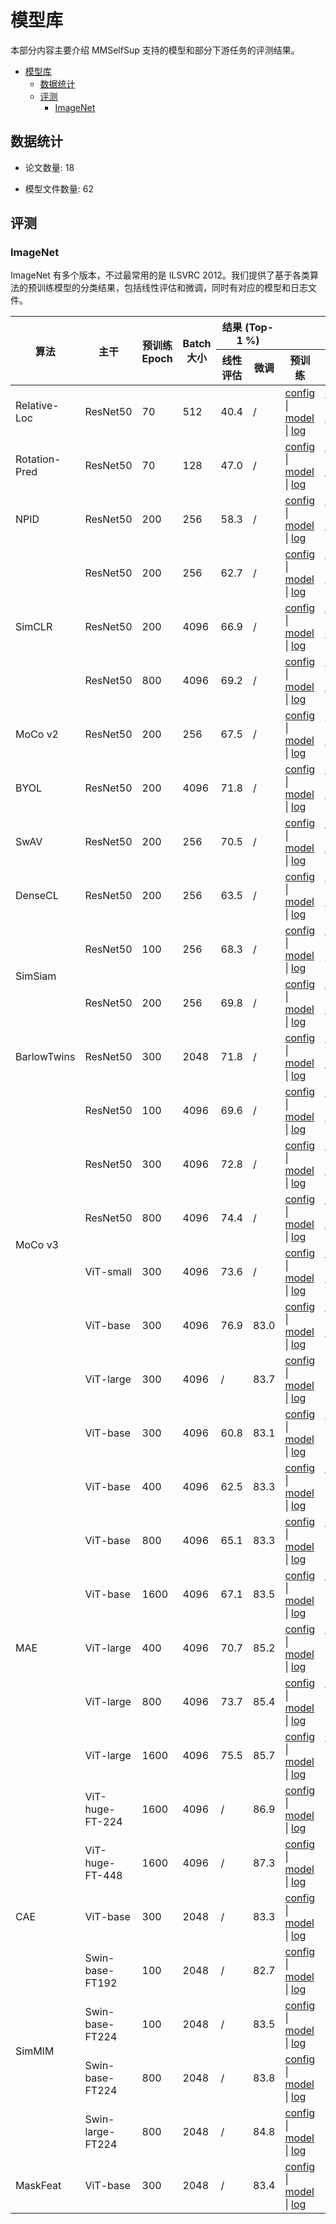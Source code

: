 # 模型库

本部分内容主要介绍 MMSelfSup 支持的模型和部分下游任务的评测结果。

- [模型库](#模型库)
  - [数据统计](#数据统计)
  - [评测](#评测)
    - [ImageNet](#imagenet)

## 数据统计

- 论文数量: 18

- 模型文件数量: 62

## 评测

### ImageNet

ImageNet 有多个版本，不过最常用的是 ILSVRC 2012。我们提供了基于各类算法的预训练模型的分类结果，包括线性评估和微调，同时有对应的模型和日志文件。

<table class="docutils">
<thead>
  <tr>
	    <th rowspan="2">算法</th>
	    <th rowspan="2">主干</th>
	    <th rowspan="2">预训练 Epoch</th>
      <th rowspan="2">Batch 大小</th>
      <th colspan="2" align="center">结果 (Top-1 %)</th>
      <th colspan="3" align="center">链接</th>
	</tr>
	<tr>
      <th>线性评估</th>
      <th>微调</th>
      <th>预训练</th>
      <th>线性评估</th>
      <th>微调</th>
	</tr>
  </thead>
  <tbody>
  <tr>
	    <td>Relative-Loc</td>
	    <td>ResNet50</td>
	    <td>70</td>
      <td>512</td>
      <td>40.4</td>
      <td>/</td>
      <td><a href='https://github.com/open-mmlab/mmselfsup/blob/dev-1.x/configs/selfsup/relative_loc/relative-loc_resnet50_8xb64-steplr-70e_in1k.py'>config</a> | <a href='https://download.openmmlab.com/mmselfsup/1.x/relative_loc/relative-loc_resnet50_8xb64-steplr-70e_in1k/relative-loc_resnet50_8xb64-steplr-70e_in1k_20220825-daae1b41.pth'>model</a> | <a href='https://download.openmmlab.com/mmselfsup/1.x/relative_loc/relative-loc_resnet50_8xb64-steplr-70e_in1k/relative-loc_resnet50_8xb64-steplr-70e_in1k_20220802_223045.json'>log</a></td>
      <td><a href='https://github.com/open-mmlab/mmselfsup/blob/dev-1.x/configs/benchmarks/classification/imagenet/resnet50_linear-8xb32-steplr-100e_in1k.py'>config</a> | <a href='https://download.openmmlab.com/mmselfsup/1.x/relative_loc/relative-loc_resnet50_8xb64-steplr-70e_in1k/resnet50_linear-8xb32-steplr-100e_in1k/resnet50_linear-8xb32-steplr-100e_in1k_20220825-c2a0b188.pth'>model</a> | <a href='https://download.openmmlab.com/mmselfsup/1.x/relative_loc/relative-loc_resnet50_8xb64-steplr-70e_in1k/resnet50_linear-8xb32-steplr-100e_in1k/resnet50_linear-8xb32-steplr-100e_in1k_20220804_194226.json'>log</a></td>
      <td>/</td>
	</tr>
  <tr>
	    <td>Rotation-Pred</td>
	    <td>ResNet50</td>
	    <td>70</td>
      <td>128</td>
      <td>47.0</td>
      <td>/</td>
      <td><a href='https://github.com/open-mmlab/mmselfsup/blob/dev-1.x/configs/selfsup/rotation_pred/rotation-pred_resnet50_8xb16-steplr-70e_in1k.py'>config</a> | <a href='https://download.openmmlab.com/mmselfsup/1.x/rotation_pred/rotation-pred_resnet50_8xb16-steplr-70e_in1k/rotation-pred_resnet50_8xb16-steplr-70e_in1k_20220825-a8bf5f69.pth'>model</a> | <a href='https://download.openmmlab.com/mmselfsup/1.x/rotation_pred/rotation-pred_resnet50_8xb16-steplr-70e_in1k/rotation-pred_resnet50_8xb16-steplr-70e_in1k_20220805_113136.json'>log</a></td>
      <td><a href='https://github.com/open-mmlab/mmselfsup/blob/dev-1.x/configs/benchmarks/classification/imagenet/resnet50_linear-8xb32-steplr-100e_in1k.py'>config</a> | <a href='https://download.openmmlab.com/mmselfsup/1.x/rotation_pred/rotation-pred_resnet50_8xb16-steplr-70e_in1k/resnet50_linear-8xb32-steplr-100e_in1k/resnet50_linear-8xb32-steplr-100e_in1k_20220825-7c6edcb3.pth'>model</a> | <a href='https://download.openmmlab.com/mmselfsup/1.x/rotation_pred/rotation-pred_resnet50_8xb16-steplr-70e_in1k/resnet50_linear-8xb32-steplr-100e_in1k/resnet50_linear-8xb32-steplr-100e_in1k_20220808_143921.json'>log</a></td>
      <td>/</td>
	</tr>
  <tr>
	    <td>NPID</td>
	    <td>ResNet50</td>
	    <td>200</td>
      <td>256</td>
      <td>58.3</td>
      <td>/</td>
      <td><a href='https://github.com/open-mmlab/mmselfsup/blob/dev-1.x/configs/selfsup/npid/npid_resnet50_8xb32-steplr-200e_in1k.py'>config</a> | <a href='https://download.openmmlab.com/mmselfsup/1.x/npid/npid_resnet50_8xb32-steplr-200e_in1k/npid_resnet50_8xb32-steplr-200e_in1k_20220825-a67c5440.pth'>model</a> | <a href='https://download.openmmlab.com/mmselfsup/1.x/npid/npid_resnet50_8xb32-steplr-200e_in1k/npid_resnet50_8xb32-steplr-200e_in1k_20220725_161221.json'>log</a></td>
      <td><a href='https://github.com/open-mmlab/mmselfsup/blob/dev-1.x/configs/benchmarks/classification/imagenet/resnet50_linear-8xb32-steplr-100e_in1k.py'>config</a> | <a href='https://download.openmmlab.com/mmselfsup/1.x/npid/npid_resnet50_8xb32-steplr-200e_in1k/resnet50_linear-8xb32-steplr-100e_in1k/resnet50_linear-8xb32-steplr-100e_in1k_20220825-661b736e.pth'>model</a> | <a href='https://download.openmmlab.com/mmselfsup/1.x/npid/npid_resnet50_8xb32-steplr-200e_in1k/resnet50_linear-8xb32-steplr-100e_in1k/resnet50_linear-8xb32-steplr-100e_in1k_20220728_150535.json'>log</a></td>
      <td>/</td>
	</tr>
  <tr>
	    <td rowspan="3">SimCLR</td>
	    <td>ResNet50</td>
	    <td>200</td>
      <td>256</td>
      <td>62.7</td>
      <td>/</td>
      <td><a href='https://github.com/open-mmlab/mmselfsup/blob/dev-1.x/configs/selfsup/simclr/simclr_resnet50_8xb32-coslr-200e_in1k.py'>config</a> | <a href='https://download.openmmlab.com/mmselfsup/1.x/simclr/simclr_resnet50_8xb32-coslr-200e_in1k/simclr_resnet50_8xb32-coslr-200e_in1k_20220825-15f807a4.pth'>model</a> | <a href='https://download.openmmlab.com/mmselfsup/1.x/simclr/simclr_resnet50_8xb32-coslr-200e_in1k/simclr_resnet50_8xb32-coslr-200e_in1k_20220721_103223.json'>log</a></td>
      <td><a href='https://github.com/open-mmlab/mmselfsup/blob/dev-1.x/configs/benchmarks/classification/imagenet/resnet50_linear-8xb512-coslr-90e_in1k.py'>config</a> | <a href='https://download.openmmlab.com/mmselfsup/1.x/simclr/simclr_resnet50_8xb32-coslr-200e_in1k/resnet50_linear-8xb512-coslr-90e_in1k/resnet50_linear-8xb512-coslr-90e_in1k_20220825-9596a505.pth'>model</a> | <a href='https://download.openmmlab.com/mmselfsup/1.x/simclr/simclr_resnet50_8xb32-coslr-200e_in1k/resnet50_linear-8xb512-coslr-90e_in1k/resnet50_linear-8xb512-coslr-90e_in1k_20220724_210050.json'>log</a></td>
      <td>/</td>
	</tr>
  <tr>
	    <td>ResNet50</td>
	    <td>200</td>
      <td>4096</td>
      <td>66.9</td>
      <td>/</td>
      <td><a href='https://github.com/open-mmlab/mmselfsup/blob/dev-1.x/configs/selfsup/simclr/simclr_resnet50_16xb256-coslr-200e_in1k.py'>config</a> | <a href='https://download.openmmlab.com/mmselfsup/1.x/simclr/simclr_resnet50_16xb256-coslr-200e_in1k/simclr_resnet50_16xb256-coslr-200e_in1k_20220825-4d9cce50.pth'>model</a> | <a href='https://download.openmmlab.com/mmselfsup/1.x/simclr/simclr_resnet50_16xb256-coslr-200e_in1k/simclr_resnet50_16xb256-coslr-200e_in1k_20220721_150508.json'>log</a></td>
      <td><a href='https://github.com/open-mmlab/mmselfsup/blob/dev-1.x/configs/benchmarks/classification/imagenet/resnet50_linear-8xb512-coslr-90e_in1k.py'>config</a> | <a href='https://download.openmmlab.com/mmselfsup/1.x/simclr/simclr_resnet50_16xb256-coslr-200e_in1k/resnet50_linear-8xb512-coslr-90e_in1k/resnet50_linear-8xb512-coslr-90e_in1k_20220825-f12c0457.pth'>model</a> | <a href='https://download.openmmlab.com/mmselfsup/1.x/simclr/simclr_resnet50_16xb256-coslr-200e_in1k/resnet50_linear-8xb512-coslr-90e_in1k/resnet50_linear-8xb512-coslr-90e_in1k_20220724_172050.json'>log</a></td>
      <td>/</td>
	</tr>
  <tr>
	    <td>ResNet50</td>
	    <td>800</td>
      <td>4096</td>
      <td>69.2</td>
      <td>/</td>
      <td><a href='https://github.com/open-mmlab/mmselfsup/blob/dev-1.x/configs/selfsup/simclr/simclr_resnet50_16xb256-coslr-800e_in1k.py'>config</a> | <a href='https://download.openmmlab.com/mmselfsup/1.x/simclr/simclr_resnet50_16xb256-coslr-800e_in1k/simclr_resnet50_16xb256-coslr-800e_in1k_20220825-85fcc4de.pth'>model</a> | <a href='https://download.openmmlab.com/mmselfsup/1.x/simclr/simclr_resnet50_16xb256-coslr-800e_in1k/simclr_resnet50_16xb256-coslr-800e_in1k_20220725_112248.json'>log</a></td>
      <td><a href='https://github.com/open-mmlab/mmselfsup/blob/dev-1.x/configs/benchmarks/classification/imagenet/resnet50_linear-8xb512-coslr-90e_in1k.py'>config</a> | <a href='https://download.openmmlab.com/mmselfsup/1.x/simclr/simclr_resnet50_16xb256-coslr-800e_in1k/resnet50_linear-8xb512-coslr-90e_in1k/resnet50_linear-8xb512-coslr-90e_in1k_20220825-b80ae1e5.pth'>model</a> | <a href='https://download.openmmlab.com/mmselfsup/1.x/simclr/simclr_resnet50_16xb256-coslr-800e_in1k/resnet50_linear-8xb512-coslr-90e_in1k/resnet50_linear-8xb512-coslr-90e_in1k_20220730_165101.json'>log</a></td>
      <td>/</td>
	</tr>
  <tr>
	    <td>MoCo v2</td>
	    <td>ResNet50</td>
	    <td>200</td>
      <td>256</td>
      <td>67.5</td>
      <td>/</td>
      <td><a href='https://github.com/open-mmlab/mmselfsup/blob/dev-1.x/configs/selfsup/mocov2/mocov2_resnet50_8xb32-coslr-200e_in1k.py'>config</a> | <a href='https://download.openmmlab.com/mmselfsup/1.x/mocov2/mocov2_resnet50_8xb32-coslr-200e_in1k/mocov2_resnet50_8xb32-coslr-200e_in1k_20220825-b6d23c86.pth'>model</a> | <a href='https://download.openmmlab.com/mmselfsup/1.x/mocov2/mocov2_resnet50_8xb32-coslr-200e_in1k/mocov2_resnet50_8xb32-coslr-200e_in1k_20220721_215805.json'>log</a></td>
      <td><a href='https://github.com/open-mmlab/mmselfsup/blob/dev-1.x/configs/benchmarks/classification/imagenet/resnet50_linear-8xb32-steplr-100e_in1k.py'>config</a> | <a href='https://download.openmmlab.com/mmselfsup/1.x/mocov2/mocov2_resnet50_8xb32-coslr-200e_in1k/resnet50_linear-8xb32-steplr-100e_in1k/resnet50_linear-8xb32-steplr-100e_in1k_20220825-994c4128.pth'>model</a> | <a href='https://download.openmmlab.com/mmselfsup/1.x/mocov2/mocov2_resnet50_8xb32-coslr-200e_in1k/resnet50_linear-8xb32-steplr-100e_in1k/resnet50_linear-8xb32-steplr-100e_in1k_20220724_172046.json'>log</a></td>
      <td>/</td>
	</tr>
  <tr>
	    <td>BYOL</td>
	    <td>ResNet50</td>
	    <td>200</td>
      <td>4096</td>
      <td>71.8</td>
      <td>/</td>
      <td><a href='https://github.com/open-mmlab/mmselfsup/blob/dev-1.x/configs/selfsup/byol/byol_resnet50_16xb256-coslr-200e_in1k.py'>config</a> | <a href='https://download.openmmlab.com/mmselfsup/1.x/byol/byol_resnet50_16xb256-coslr-200e_in1k/byol_resnet50_16xb256-coslr-200e_in1k_20220825-de817331.pth'>model</a> | <a href='https://download.openmmlab.com/mmselfsup/1.x/byol/byol_resnet50_16xb256-coslr-200e_in1k/byol_resnet50_16xb256-coslr-200e_in1k_20220721_150515.json'>log</a></td>
      <td><a href='https://github.com/open-mmlab/mmselfsup/blob/dev-1.x/configs/benchmarks/classification/imagenet/resnet50_linear-8xb512-coslr-90e_in1k.py'>config</a> | <a href='https://download.openmmlab.com/mmselfsup/1.x/byol/byol_resnet50_16xb256-coslr-200e_in1k/resnet50_linear-8xb512-coslr-90e_in1k/resnet50_linear-8xb512-coslr-90e_in1k_20220825-7596c6f5.pth'>model</a> | <a href='https://download.openmmlab.com/mmselfsup/1.x/byol/byol_resnet50_16xb256-coslr-200e_in1k/resnet50_linear-8xb512-coslr-90e_in1k/resnet50_linear-8xb512-coslr-90e_in1k_20220724_130251.json'>log</a></td>
      <td>/</td>
	</tr>
  <tr>
	    <td>SwAV</td>
	    <td>ResNet50</td>
	    <td>200</td>
      <td>256</td>
      <td>70.5</td>
      <td>/</td>
      <td><a href='https://github.com/open-mmlab/mmselfsup/blob/dev-1.x/configs/selfsup/swav/swav_resnet50_8xb32-mcrop-2-6-coslr-200e_in1k-224-96.py'>config</a> | <a href='https://download.openmmlab.com/mmselfsup/1.x/swav/swav_resnet50_8xb32-mcrop-2-6-coslr-200e_in1k-224-96/swav_resnet50_8xb32-mcrop-2-6-coslr-200e_in1k-224-96_20220825-5b3fc7fc.pth'>model</a> | <a href='https://download.openmmlab.com/mmselfsup/1.x/swav/swav_resnet50_8xb32-mcrop-2-6-coslr-200e_in1k-224-96/swav_resnet50_8xb32-mcrop-2-6-coslr-200e_in1k-224-96_20220728_141003.json'>log</a></td>
      <td><a href='https://github.com/open-mmlab/mmselfsup/blob/dev-1.x/configs/benchmarks/classification/imagenet/resnet50_linear-8xb32-coslr-100e_in1k.py'>config</a> | <a href='https://download.openmmlab.com/mmselfsup/1.x/swav/swav_resnet50_8xb32-mcrop-2-6-coslr-200e_in1k-224-96/resnet50_linear-8xb32-coslr-100e_in1k/resnet50_linear-8xb32-coslr-100e_in1k_20220825-80341e08.pth'>model</a> | <a href='https://download.openmmlab.com/mmselfsup/1.x/swav/swav_resnet50_8xb32-mcrop-2-6-coslr-200e_in1k-224-96/resnet50_linear-8xb32-coslr-100e_in1k/resnet50_linear-8xb32-coslr-100e_in1k_20220802_145230.json'>log</a></td>
      <td>/</td>
	</tr>
  <tr>
	    <td>DenseCL</td>
	    <td>ResNet50</td>
	    <td>200</td>
      <td>256</td>
      <td>63.5</td>
      <td>/</td>
      <td><a href='https://github.com/open-mmlab/mmselfsup/blob/dev-1.x/configs/selfsup/densecl/densecl_resnet50_8xb32-coslr-200e_in1k.py'>config</a> | <a href='https://download.openmmlab.com/mmselfsup/1.x/densecl/densecl_resnet50_8xb32-coslr-200e_in1k/densecl_resnet50_8xb32-coslr-200e_in1k_20220825-3078723b.pth'>model</a> | <a href='https://download.openmmlab.com/mmselfsup/1.x/densecl/densecl_resnet50_8xb32-coslr-200e_in1k/densecl_resnet50_8xb32-coslr-200e_in1k_20220727_221415.json'>log</a></td>
      <td><a href='https://github.com/open-mmlab/mmselfsup/blob/dev-1.x/configs/benchmarks/classification/imagenet/resnet50_linear-8xb32-steplr-100e_in1k.py'>config</a> | <a href='https://download.openmmlab.com/mmselfsup/1.x/densecl/densecl_resnet50_8xb32-coslr-200e_in1k/resnet50_linear-8xb32-steplr-100e_in1k/resnet50_linear-8xb32-steplr-100e_in1k_20220825-f0f0a579.pth'>model</a> | <a href='https://download.openmmlab.com/mmselfsup/1.x/densecl/densecl_resnet50_8xb32-coslr-200e_in1k/resnet50_linear-8xb32-steplr-100e_in1k/resnet50_linear-8xb32-steplr-100e_in1k_20220730_091650.json'>log</a></td>
      <td>/</td>
	</tr>
  <tr>
	    <td rowspan="2">SimSiam</td>
	    <td>ResNet50</td>
	    <td>100</td>
      <td>256</td>
      <td>68.3</td>
      <td>/</td>
      <td><a href='https://github.com/open-mmlab/mmselfsup/blob/dev-1.x/configs/selfsup/simsiam/simsiam_resnet50_8xb32-coslr-100e_in1k.py'>config</a> | <a href='https://download.openmmlab.com/mmselfsup/1.x/simsiam/simsiam_resnet50_8xb32-coslr-100e_in1k/simsiam_resnet50_8xb32-coslr-100e_in1k_20220825-d07cb2e6.pth'>model</a> | <a href='https://download.openmmlab.com/mmselfsup/1.x/simsiam/simsiam_resnet50_8xb32-coslr-100e_in1k/simsiam_resnet50_8xb32-coslr-100e_in1k_20220725_224724.json'>log</a></td>
      <td><a href='https://github.com/open-mmlab/mmselfsup/blob/dev-1.x/configs/benchmarks/classification/imagenet/resnet50_linear-8xb512-coslr-90e_in1k.py'>config</a> | <a href='https://download.openmmlab.com/mmselfsup/1.x/simsiam/simsiam_resnet50_8xb32-coslr-100e_in1k/resnet50_linear-8xb512-coslr-90e_in1k/resnet50_linear-8xb512-coslr-90e_in1k_20220825-f53ba400.pth'>model</a> | <a href='https://download.openmmlab.com/mmselfsup/1.x/simsiam/simsiam_resnet50_8xb32-coslr-100e_in1k/resnet50_linear-8xb512-coslr-90e_in1k/resnet50_linear-8xb512-coslr-90e_in1k_20220804_175115.json'>log</a></td>
      <td>/</td>
	</tr>
  <tr>
	    <td>ResNet50</td>
	    <td>200</td>
      <td>256</td>
      <td>69.8</td>
      <td>/</td>
      <td><a href='https://github.com/open-mmlab/mmselfsup/blob/dev-1.x/configs/selfsup/simsiam/simsiam_resnet50_8xb32-coslr-200e_in1k.py'>config</a> | <a href='https://download.openmmlab.com/mmselfsup/1.x/simsiam/simsiam_resnet50_8xb32-coslr-200e_in1k/simsiam_resnet50_8xb32-coslr-200e_in1k_20220825-efe91299.pth'>model</a> | <a href='https://download.openmmlab.com/mmselfsup/1.x/simsiam/simsiam_resnet50_8xb32-coslr-200e_in1k/simsiam_resnet50_8xb32-coslr-200e_in1k_20220726_033722.json'>log</a></td>
      <td><a href='https://github.com/open-mmlab/mmselfsup/blob/dev-1.x/configs/benchmarks/classification/imagenet/resnet50_linear-8xb512-coslr-90e_in1k.py'>config</a> | <a href='https://download.openmmlab.com/mmselfsup/1.x/simsiam/simsiam_resnet50_8xb32-coslr-200e_in1k/resnet50_linear-8xb512-coslr-90e_in1k/resnet50_linear-8xb512-coslr-90e_in1k_20220825-519b5135.pth'>model</a> | <a href='https://download.openmmlab.com/mmselfsup/1.x/simsiam/simsiam_resnet50_8xb32-coslr-200e_in1k/resnet50_linear-8xb512-coslr-90e_in1k/resnet50_linear-8xb512-coslr-90e_in1k_20220802_120717.json'>log</a></td>
      <td>/</td>
	</tr>
  <tr>
      <td>BarlowTwins</td>
	    <td>ResNet50</td>
	    <td>300</td>
      <td>2048</td>
      <td>71.8</td>
      <td>/</td>
      <td><a href='https://github.com/open-mmlab/mmselfsup/blob/dev-1.x/configs/selfsup/barlowtwins/barlowtwins_resnet50_8xb256-coslr-300e_in1k.py'>config</a> | <a href='https://download.openmmlab.com/mmselfsup/1.x/barlowtwins/barlowtwins_resnet50_8xb256-coslr-300e_in1k/barlowtwins_resnet50_8xb256-coslr-300e_in1k_20220825-57307488.pth'>model</a> | <a href='https://download.openmmlab.com/mmselfsup/1.x/barlowtwins/barlowtwins_resnet50_8xb256-coslr-300e_in1k/barlowtwins_resnet50_8xb256-coslr-300e_in1k_20220726_033718.json'>log</a></td>
      <td><a href='https://github.com/open-mmlab/mmselfsup/blob/dev-1.x/configs/benchmarks/classification/imagenet/resnet50_linear-8xb32-coslr-100e_in1k.py'>config</a> | <a href='https://download.openmmlab.com/mmselfsup/1.x/barlowtwins/barlowtwins_resnet50_8xb256-coslr-300e_in1k/resnet50_linear-8xb32-coslr-100e_in1k/resnet50_linear-8xb32-coslr-100e_in1k_20220825-52fde35f.pth'>model</a> | <a href='https://download.openmmlab.com/mmselfsup/1.x/barlowtwins/barlowtwins_resnet50_8xb256-coslr-300e_in1k/resnet50_linear-8xb32-coslr-100e_in1k/resnet50_linear-8xb32-coslr-100e_in1k_20220730_093018.json'>log</a></td>
      <td>/</td>
	</tr>
  <tr>
      <td rowspan="6">MoCo v3</td>
	    <td>ResNet50</td>
	    <td>100</td>
      <td>4096</td>
      <td>69.6</td>
      <td>/</td>
      <td><a href='https://github.com/open-mmlab/mmselfsup/blob/dev-1.x/configs/selfsup/mocov3/mocov3_resnet50_8xb512-amp-coslr-100e_in1k.py'>config</a> | <a href='https://download.openmmlab.com/mmselfsup/1.x/mocov3/mocov3_resnet50_8xb512-amp-coslr-100e_in1k/mocov3_resnet50_8xb512-amp-coslr-100e_in1k_20220927-f1144efa.pth'>model</a> | <a href='https://download.openmmlab.com/mmselfsup/1.x/mocov3/mocov3_resnet50_8xb512-amp-coslr-100e_in1k/mocov3_resnet50_8xb512-amp-coslr-100e_in1k_20220915_154635.json'>log</a></td>
      <td><a href='https://github.com/open-mmlab/mmselfsup/blob/dev-1.x/configs/benchmarks/classification/imagenet/resnet50_linear-8xb128-coslr-90e_in1k.py'>config</a> | <a href='https://download.openmmlab.com/mmselfsup/1.x/mocov3/mocov3_resnet50_8xb512-amp-coslr-100e_in1k/resnet50_linear-8xb128-coslr-90e_in1k/resnet50_linear-8xb128-coslr-90e_in1k_20220927-8f7d937e.pth'>model</a> | <a href='https://download.openmmlab.com/mmselfsup/1.x/mocov3/mocov3_resnet50_8xb512-amp-coslr-100e_in1k/resnet50_linear-8xb128-coslr-90e_in1k/resnet50_linear-8xb128-coslr-90e_in1k_20220920_113350.json'>log</a></td>
      <td>/</td>
	</tr>
  <tr>
	    <td>ResNet50</td>
	    <td>300</td>
      <td>4096</td>
      <td>72.8</td>
      <td>/</td>
      <td><a href='https://github.com/open-mmlab/mmselfsup/blob/dev-1.x/configs/selfsup/mocov3/mocov3_resnet50_8xb512-amp-coslr-300e_in1k.py'>config</a> | <a href='https://download.openmmlab.com/mmselfsup/1.x/mocov3/mocov3_resnet50_8xb512-amp-coslr-300e_in1k/mocov3_resnet50_8xb512-amp-coslr-300e_in1k_20220927-1e4f3304.pth'>model</a> | <a href='https://download.openmmlab.com/mmselfsup/1.x/mocov3/mocov3_resnet50_8xb512-amp-coslr-300e_in1k/mocov3_resnet50_8xb512-amp-coslr-300e_in1k_20220915_180538.json'>log</a></td>
      <td><a href='https://github.com/open-mmlab/mmselfsup/blob/dev-1.x/configs/benchmarks/classification/imagenet/resnet50_linear-8xb128-coslr-90e_in1k.py'>config</a> | <a href='https://download.openmmlab.com/mmselfsup/1.x/mocov3/mocov3_resnet50_8xb512-amp-coslr-300e_in1k/resnet50_linear-8xb128-coslr-90e_in1k/resnet50_linear-8xb128-coslr-90e_in1k_20220927-d21ddac2.pth'>model</a> | <a href='https://download.openmmlab.com/mmselfsup/1.x/mocov3/mocov3_resnet50_8xb512-amp-coslr-300e_in1k/resnet50_linear-8xb128-coslr-90e_in1k/resnet50_linear-8xb128-coslr-90e_in1k_20220920_113403.json'>log</a></td>
      <td>/</td>
	</tr>
  <tr>
	    <td>ResNet50</td>
	    <td>800</td>
      <td>4096</td>
      <td>74.4</td>
      <td>/</td>
      <td><a href='https://github.com/open-mmlab/mmselfsup/blob/dev-1.x/configs/selfsup/mocov3/mocov3_resnet50_8xb512-amp-coslr-800e_in1k.py'>config</a> | <a href='https://download.openmmlab.com/mmselfsup/1.x/mocov3/mocov3_resnet50_8xb512-amp-coslr-800e_in1k/mocov3_resnet50_8xb512-amp-coslr-800e_in1k_20220927-e043f51a.pth'>model</a> | <a href='https://download.openmmlab.com/mmselfsup/1.x/mocov3/mocov3_resnet50_8xb512-amp-coslr-800e_in1k/mocov3_resnet50_8xb512-amp-coslr-800e_in1k_20220919_111209.json'>log</a></td>
      <td><a href='https://github.com/open-mmlab/mmselfsup/blob/dev-1.x/configs/benchmarks/classification/imagenet/resnet50_linear-8xb128-coslr-90e_in1k.py'>config</a> | <a href='https://download.openmmlab.com/mmselfsup/1.x/mocov3/mocov3_resnet50_8xb512-amp-coslr-800e_in1k/resnet50_linear-8xb128-coslr-90e_in1k/resnet50_linear-8xb128-coslr-90e_in1k_20220927-0e97a483.pth'>model</a> | <a href='https://download.openmmlab.com/mmselfsup/1.x/mocov3/mocov3_resnet50_8xb512-amp-coslr-800e_in1k/resnet50_linear-8xb128-coslr-90e_in1k/resnet50_linear-8xb128-coslr-90e_in1k_20220926_102021.json'>log</a></td>
      <td>/</td>
	</tr>
  <tr>
	    <td>ViT-small</td>
	    <td>300</td>
      <td>4096</td>
      <td>73.6</td>
      <td>/</td>
      <td><a href='https://github.com/open-mmlab/mmselfsup/blob/dev-1.x/configs/selfsup/mocov3/mocov3_vit-small-p16_16xb256-amp-coslr-300e_in1k.py'>config</a> | <a href='https://download.openmmlab.com/mmselfsup/1.x/mocov3/mocov3_vit-small-p16_16xb256-amp-coslr-300e_in1k/mocov3_vit-small-p16_16xb256-amp-coslr-300e_in1k-224_20220826-08bc52f7.pth'>model</a> | <a href='https://download.openmmlab.com/mmselfsup/1.x/mocov3/mocov3_vit-small-p16_16xb256-amp-coslr-300e_in1k/mocov3_vit-small-p16_16xb256-amp-coslr-300e_in1k-224_20220721_153833.json'>log</a></td>
      <td><a href='https://github.com/open-mmlab/mmselfsup/blob/dev-1.x/configs/benchmarks/classification/imagenet/vit-small-p16_linear-8xb128-coslr-90e_in1k.py'>config</a> | <a href='https://download.openmmlab.com/mmselfsup/1.x/mocov3/mocov3_vit-small-p16_16xb256-amp-coslr-300e_in1k/vit-small-p16_linear-8xb128-coslr-90e_in1k/vit-small-p16_linear-8xb128-coslr-90e_in1k_20220826-376674ef.pth'>model</a> | <a href='https://download.openmmlab.com/mmselfsup/1.x/mocov3/mocov3_vit-small-p16_16xb256-amp-coslr-300e_in1k/vit-small-p16_linear-8xb128-coslr-90e_in1k/vit-small-p16_linear-8xb128-coslr-90e_in1k_20220724_140850.json'>log</a></td>
      <td>/</td>
	</tr>
  <tr>
	    <td>ViT-base</td>
	    <td>300</td>
      <td>4096</td>
      <td>76.9</td>
      <td>83.0</td>
      <td><a href='https://github.com/open-mmlab/mmselfsup/blob/dev-1.x/configs/selfsup/mocov3/mocov3_vit-base-p16_16xb256-amp-coslr-300e_in1k.py'>config</a> | <a href='https://download.openmmlab.com/mmselfsup/1.x/mocov3/mocov3_vit-base-p16_16xb256-amp-coslr-300e_in1k/mocov3_vit-base-p16_16xb256-amp-coslr-300e_in1k-224_20220826-25213343.pth'>model</a> | <a href='https://download.openmmlab.com/mmselfsup/1.x/mocov3/mocov3_vit-base-p16_16xb256-amp-coslr-300e_in1k/mocov3_vit-base-p16_16xb256-amp-coslr-300e_in1k-224_20220725_104223.json'>log</a></td>
      <td><a href='https://github.com/open-mmlab/mmselfsup/blob/dev-1.x/configs/benchmarks/classification/imagenet/vit-base-p16_linear-8xb128-coslr-90e_in1k.py'>config</a> | <a href='https://download.openmmlab.com/mmselfsup/1.x/mocov3/mocov3_vit-base-p16_16xb256-amp-coslr-300e_in1k/vit-base-p16_linear-8xb128-coslr-90e_in1k/vit-base-p16_linear-8xb128-coslr-90e_in1k_20220826-83be7758.pth'>model</a> | <a href='https://download.openmmlab.com/mmselfsup/1.x/mocov3/mocov3_vit-base-p16_16xb256-amp-coslr-300e_in1k/vit-base-p16_linear-8xb128-coslr-90e_in1k/vit-base-p16_linear-8xb128-coslr-90e_in1k_20220729_004628.json'>log</a></td>
      <td><a href='https://github.com/open-mmlab/mmselfsup/blob/dev-1.x/configs/benchmarks/classification/imagenet/vit-base-p16_ft-8xb64-coslr-150e_in1k.py'>config</a> | <a href='https://download.openmmlab.com/mmselfsup/1.x/mocov3/mocov3_vit-base-p16_16xb256-amp-coslr-300e_in1k/vit-base-p16_ft-8xb64-coslr-150e_in1k/vit-base-p16_ft-8xb64-coslr-150e_in1k_20220826-f1e6c442.pth'>model</a> | <a href='https://download.openmmlab.com/mmselfsup/1.x/mocov3/mocov3_vit-base-p16_16xb256-amp-coslr-300e_in1k/vit-base-p16_ft-8xb64-coslr-150e_in1k/vit-base-p16_ft-8xb64-coslr-150e_in1k_20220809_103500.json'>log</a></td>
	</tr>
  <tr>
	    <td>ViT-large</td>
	    <td>300</td>
      <td>4096</td>
      <td>/</td>
      <td>83.7</td>
      <td><a href='https://github.com/open-mmlab/mmselfsup/blob/dev-1.x/configs/selfsup/mocov3/mocov3_vit-large-p16_64xb64-amp-coslr-300e_in1k.py'>config</a> | <a href='https://download.openmmlab.com/mmselfsup/1.x/mocov3/mocov3_vit-large-p16_64xb64-amp-coslr-300e_in1k/mocov3_vit-large-p16_64xb64-amp-coslr-300e_in1k-224_20220829-9b88a442.pth'>model</a> | <a href='https://download.openmmlab.com/mmselfsup/1.x/mocov3/mocov3_vit-large-p16_64xb64-amp-coslr-300e_in1k/mocov3_vit-large-p16_64xb64-amp-coslr-300e_in1k-224_20220818_143032.json'>log</a></td>
      <td>/</td>
      <td><a href='https://github.com/open-mmlab/mmselfsup/blob/dev-1.x/configs/benchmarks/classification/imagenet/vit-large-p16_ft-8xb64-coslr-100e_in1k.py'>config</a> | <a href='https://download.openmmlab.com/mmselfsup/1.x/mocov3/mocov3_vit-large-p16_64xb64-amp-coslr-300e_in1k/vit-large-p16_ft-8xb64-coslr-100e_in1k/vit-large-p16_ft-8xb64-coslr-100e_in1k_20220829-878a2f7f.pth'>model</a> | <a href='https://download.openmmlab.com/mmselfsup/1.x/mocov3/mocov3_vit-large-p16_64xb64-amp-coslr-300e_in1k/vit-large-p16_ft-8xb64-coslr-100e_in1k/vit-large-p16_ft-8xb64-coslr-100e_in1k_20220825_201433.json'>log</a></td>
	</tr>
  <tr>
      <td rowspan="9">MAE</td>
	    <td>ViT-base</td>
	    <td>300</td>
      <td>4096</td>
      <td>60.8</td>
      <td>83.1</td>
      <td><a href='https://github.com/open-mmlab/mmselfsup/blob/dev-1.x/configs/selfsup/mae/mae_vit-base-p16_8xb512-amp-coslr-300e_in1k.py'>config</a> | <a href='https://download.openmmlab.com/mmselfsup/1.x/mae/mae_vit-base-p16_8xb512-fp16-coslr-300e_in1k/mae_vit-base-p16_8xb512-coslr-300e-fp16_in1k_20220829-c2cf66ba.pth'>model</a> | <a href='https://download.openmmlab.com/mmselfsup/1.x/mae/mae_vit-base-p16_8xb512-fp16-coslr-300e_in1k/mae_vit-base-p16_8xb512-coslr-300e-fp16_in1k_20220718_152424.json'>log</a></td>
      <td><a href='https://github.com/open-mmlab/mmselfsup/blob/dev-1.x/configs/benchmarks/classification/imagenet/vit-base-p16_linear-8xb2048-coslr-90e_in1k.py'>config</a> | model | <a href='https://download.openmmlab.com/mmselfsup/1.x/mae/mae_vit-base-p16_8xb512-fp16-coslr-300e_in1k/vit-base-p16_linear-8xb2048-coslr-90e_in1k/vit-base-p16_linear-8xb2048-coslr-90e_in1k_20220720_104514.json'>log</a></td>
      <td><a href='https://github.com/open-mmlab/mmselfsup/blob/dev-1.x/configs/benchmarks/classification/imagenet/vit-base-p16_ft-8xb128-coslr-100e_in1k.py'>config</a> | model | <a href='https://download.openmmlab.com/mmselfsup/1.x/mae/mae_vit-base-p16_8xb512-fp16-coslr-300e_in1k/vit-base-p16_ft-8xb128-coslr-100e_in1k/vit-base-p16_ft-8xb128-coslr-100e_in1k_20220713_140138.json'>log</a></td>
	</tr>
  <tr>
	    <td>ViT-base</td>
	    <td>400</td>
      <td>4096</td>
      <td>62.5</td>
      <td>83.3</td>
      <td><a href='https://github.com/open-mmlab/mmselfsup/blob/dev-1.x/configs/selfsup/mae/mae_vit-base-p16_8xb512-amp-coslr-400e_in1k.py'>config</a> | <a href='https://download.openmmlab.com/mmselfsup/1.x/mae/mae_vit-base-p16_8xb512-fp16-coslr-400e_in1k/mae_vit-base-p16_8xb512-coslr-400e-fp16_in1k_20220825-bc79e40b.pth'>model</a> | <a href='https://download.openmmlab.com/mmselfsup/1.x/mae/mae_vit-base-p16_8xb512-fp16-coslr-400e_in1k/mae_vit-base-p16_8xb512-coslr-400e-fp16_in1k_20220628_200815.json'>log</a></td>
      <td><a href='https://github.com/open-mmlab/mmselfsup/blob/dev-1.x/configs/benchmarks/classification/imagenet/vit-base-p16_linear-8xb2048-coslr-90e_in1k.py'>config</a> | model | <a href='https://download.openmmlab.com/mmselfsup/1.x/mae/mae_vit-base-p16_8xb512-fp16-coslr-400e_in1k/vit-base-p16_linear-8xb2048-coslr-90e_in1k/vit-base-p16_linear-8xb2048-coslr-90e_in1k_20220713_142534.json'>log</a></td>
      <td><a href='https://github.com/open-mmlab/mmselfsup/blob/dev-1.x/configs/benchmarks/classification/imagenet/vit-base-p16_ft-8xb128-coslr-100e_in1k.py'>config</a> | model | <a href='https://download.openmmlab.com/mmselfsup/1.x/mae/mae_vit-base-p16_8xb512-fp16-coslr-400e_in1k/vit-base-p16_ft-8xb128-coslr-100e_in1k/vit-base-p16_ft-8xb128-coslr-100e_in1k_20220708_183134.json'>log</a></td>
	</tr>
  <tr>
	    <td>ViT-base</td>
	    <td>800</td>
      <td>4096</td>
      <td>65.1</td>
      <td>83.3</td>
      <td><a href='https://github.com/open-mmlab/mmselfsup/blob/dev-1.x/configs/selfsup/mae/mae_vit-base-p16_8xb512-amp-coslr-800e_in1k.py'>config</a> | <a href='https://download.openmmlab.com/mmselfsup/1.x/mae/mae_vit-base-p16_8xb512-fp16-coslr-800e_in1k/mae_vit-base-p16_8xb512-coslr-800e-fp16_in1k_20220825-5d81fbc4.pth'>model</a> | <a href='https://download.openmmlab.com/mmselfsup/1.x/mae/mae_vit-base-p16_8xb512-fp16-coslr-800e_in1k/mae_vit-base-p16_8xb512-coslr-800e-fp16_in1k_20220718_134405.json'>log</a></td>
      <td><a href='https://github.com/open-mmlab/mmselfsup/blob/dev-1.x/configs/benchmarks/classification/imagenet/vit-base-p16_linear-8xb2048-coslr-90e_in1k.py'>config</a> | model | <a href='https://download.openmmlab.com/mmselfsup/1.x/mae/mae_vit-base-p16_8xb512-fp16-coslr-800e_in1k/vit-base-p16_linear-8xb2048-coslr-90e_in1k/vit-base-p16_linear-8xb2048-coslr-90e_in1k20220721_203941.json'>log</a></td>
      <td><a href='https://github.com/open-mmlab/mmselfsup/blob/dev-1.x/configs/benchmarks/classification/imagenet/vit-base-p16_ft-8xb128-coslr-100e_in1k.py'>config</a> | model | <a href='https://download.openmmlab.com/mmselfsup/1.x/mae/mae_vit-base-p16_8xb512-fp16-coslr-800e_in1k/vit-base-p16_ft-8xb128-coslr-100e_in1k/vit-base-p16_ft-8xb128-coslr-100e_in1k_20220724_232940.json'>log</a></td>
	</tr>
  <tr>
	    <td>ViT-base</td>
	    <td>1600</td>
      <td>4096</td>
      <td>67.1</td>
      <td>83.5</td>
      <td><a href='https://github.com/open-mmlab/mmselfsup/blob/dev-1.x/configs/selfsup/mae/mae_vit-base-p16_8xb512-amp-coslr-1600e_in1k.py'>config</a> | <a href='https://download.openmmlab.com/mmselfsup/1.x/mae/mae_vit-base-p16_8xb512-fp16-coslr-1600e_in1k/mae_vit-base-p16_8xb512-fp16-coslr-1600e_in1k_20220825-f7569ca2.pth'>model</a> | <a href='https://download.openmmlab.com/mmselfsup/1.x/mae/mae_vit-base-p16_8xb512-fp16-coslr-1600e_in1k/mae_vit-base-p16_8xb512-fp16-coslr-1600e_in1k_20220815_103458.json'>log</a></td>
      <td><a href='https://github.com/open-mmlab/mmselfsup/blob/dev-1.x/configs/benchmarks/classification/imagenet/vit-base-p16_linear-8xb2048-coslr-90e_in1k.py'>config</a> | model | <a href='https://download.openmmlab.com/mmselfsup/1.x/mae/mae_vit-base-p16_8xb512-fp16-coslr-1600e_in1k/vit-base-p16_linear-8xb2048-coslr-90e_in1k/vit-base-p16_linear-8xb2048-coslr-90e_in1k_20220724_232557.json'>log</a></td>
      <td><a href='https://github.com/open-mmlab/mmselfsup/blob/dev-1.x/configs/benchmarks/classification/imagenet/vit-base-p16_ft-8xb128-coslr-100e_in1k.py'>config</a> | <a href='https://download.openmmlab.com/mmselfsup/1.x/mae/mae_vit-base-p16_8xb512-fp16-coslr-1600e_in1k/vit-base-p16_ft-8xb128-coslr-100e_in1k/vit-base-p16_ft-8xb128-coslr-100e_in1k_20220825-cf70aa21.pth'>model</a> | <a href='https://download.openmmlab.com/mmselfsup/1.x/mae/mae_vit-base-p16_8xb512-fp16-coslr-1600e_in1k/vit-base-p16_ft-8xb128-coslr-100e_in1k/vit-base-p16_ft-8xb128-coslr-100e_in1k_20220721_202304.json'>log</a></td>
	</tr>
  <tr>
	    <td>ViT-large</td>
	    <td>400</td>
      <td>4096</td>
      <td>70.7</td>
      <td>85.2</td>
      <td><a href='https://github.com/open-mmlab/mmselfsup/blob/dev-1.x/configs/selfsup/mae/mae_vit-large-p16_8xb512-amp-coslr-400e_in1k.py'>config</a> | <a href='https://download.openmmlab.com/mmselfsup/1.x/mae/mae_vit-large-p16_8xb512-fp16-coslr-400e_in1k/mae_vit-large-p16_8xb512-fp16-coslr-400e_in1k_20220825-b11d0425.pth'>model</a> | <a href='https://download.openmmlab.com/mmselfsup/1.x/mae/mae_vit-large-p16_8xb512-fp16-coslr-400e_in1k/mae_vit-large-p16_8xb512-fp16-coslr-400e_in1k_20220726_202204.json'>log</a></td>
      <td><a href='https://github.com/open-mmlab/mmselfsup/blob/dev-1.x/configs/benchmarks/classification/imagenet/vit-large-p16_linear-8xb2048-coslr-90e_in1k.py'>config</a> | model | <a href='https://download.openmmlab.com/mmselfsup/1.x/mae/mae_vit-large-p16_8xb512-fp16-coslr-400e_in1k/vit-large-p16_linear-8xb2048-coslr-90e_in1k/vit-large-p16_linear-8xb2048-coslr-90e_in1k_20220803_101331.json'>log</a></td>
      <td><a href='https://github.com/open-mmlab/mmselfsup/blob/dev-1.x/configs/benchmarks/classification/imagenet/vit-large-p16_ft-8xb128-coslr-50e_in1k.py'>config</a> | model | <a href='https://download.openmmlab.com/mmselfsup/1.x/mae/mae_vit-large-p16_8xb512-fp16-coslr-400e_in1k/vit-large-p16_ft-8xb128-coslr-50e_in1k/vit-large-p16_ft-8xb128-coslr-50e_in1k_20220729_122511.json'>log</a></td>
	</tr>
  <tr>
	    <td>ViT-large</td>
	    <td>800</td>
      <td>4096</td>
      <td>73.7</td>
      <td>85.4</td>
      <td><a href='https://github.com/open-mmlab/mmselfsup/blob/dev-1.x/configs/selfsup/mae/mae_vit-large-p16_8xb512-amp-coslr-800e_in1k.py'>config</a> | <a href='https://download.openmmlab.com/mmselfsup/1.x/mae/mae_vit-large-p16_8xb512-fp16-coslr-800e_in1k/mae_vit-large-p16_8xb512-fp16-coslr-800e_in1k_20220825-df72726a.pth'>model</a> | <a href='https://download.openmmlab.com/mmselfsup/1.x/mae/mae_vit-large-p16_8xb512-fp16-coslr-800e_in1k/mae_vit-large-p16_8xb512-fp16-coslr-800e_in1k_20220804_104018.json'>log</a></td>
      <td><a href='https://github.com/open-mmlab/mmselfsup/blob/dev-1.x/configs/benchmarks/classification/imagenet/vit-large-p16_linear-8xb2048-coslr-90e_in1k.py'>config</a> | model | <a href='https://download.openmmlab.com/mmselfsup/1.x/mae/mae_vit-large-p16_8xb512-fp16-coslr-800e_in1k/vit-large-p16_linear-8xb2048-coslr-90e_in1k/vit-large-p16_linear-8xb2048-coslr-90e_in1k_20220808_092730.json'>log</a></td>
      <td><a href='https://github.com/open-mmlab/mmselfsup/blob/dev-1.x/configs/benchmarks/classification/imagenet/vit-large-p16_ft-8xb128-coslr-50e_in1k.py'>config</a> | model | <a href='https://download.openmmlab.com/mmselfsup/1.x/mae/mae_vit-large-p16_8xb512-fp16-coslr-800e_in1k/vit-large-p16_ft-8xb128-coslr-50e_in1k/vit-large-p16_ft-8xb128-coslr-50e_in1k_20220730_235819.json'>log</a></td>
	</tr>
  <tr>
	    <td>ViT-large</td>
	    <td>1600</td>
      <td>4096</td>
      <td>75.5</td>
      <td>85.7</td>
      <td><a href='https://github.com/open-mmlab/mmselfsup/blob/dev-1.x/configs/selfsup/mae/mae_vit-large-p16_8xb512-amp-coslr-1600e_in1k.py'>config</a> | <a href='https://download.openmmlab.com/mmselfsup/1.x/mae/mae_vit-large-p16_8xb512-fp16-coslr-1600e_in1k/mae_vit-large-p16_8xb512-fp16-coslr-1600e_in1k_20220825-cc7e98c9.pth'>model</a> | <a href='https://download.openmmlab.com/mmselfsup/1.x/mae/mae_vit-large-p16_8xb512-fp16-coslr-1600e_in1k/mae_vit-large-p16_8xb512-fp16-coslr-1600e_in1k_20220806_210725.json'>log</a></td>
      <td><a href='https://github.com/open-mmlab/mmselfsup/blob/dev-1.x/configs/benchmarks/classification/imagenet/vit-large-p16_linear-8xb2048-coslr-90e_in1k.py'>config</a> | model | <a href='https://download.openmmlab.com/mmselfsup/1.x/mae/mae_vit-large-p16_8xb512-fp16-coslr-1600e_in1k/vit-large-p16_linear-8xb2048-coslr-90e_in1k/vit-large-p16_linear-8xb2048-coslr-90e_in1k_20220813_155615.json'>log</a></td>
      <td><a href='https://github.com/open-mmlab/mmselfsup/blob/dev-1.x/configs/benchmarks/classification/imagenet/vit-large-p16_ft-8xb128-coslr-50e_in1k.py'>config</a> | model | <a href='https://download.openmmlab.com/mmselfsup/1.x/mae/mae_vit-large-p16_8xb512-fp16-coslr-1600e_in1k/vit-large-p16_ft-8xb128-coslr-50e_in1k/vit-large-p16_ft-8xb128-coslr-50e_in1k_20220813_125305.json'>log</a></td>
	</tr>
  <tr>
	    <td>ViT-huge-FT-224</td>
	    <td>1600</td>
      <td>4096</td>
      <td>/</td>
      <td>86.9</td>
      <td><a href='https://github.com/open-mmlab/mmselfsup/blob/dev-1.x/configs/selfsup/mae/mae_vit-huge-p16_8xb512-amp-coslr-1600e_in1k.py'>config</a> | <a href='https://download.openmmlab.com/mmselfsup/1.x/mae/mae_vit-huge-p16_8xb512-fp16-coslr-1600e_in1k/mae_vit-huge-p16_8xb512-fp16-coslr-1600e_in1k_20220916-ff848775.pth'>model</a> | <a href='https://download.openmmlab.com/mmselfsup/1.x/mae/mae_vit-huge-p16_8xb512-fp16-coslr-1600e_in1k/mae_vit-huge-p16_8xb512-fp16-coslr-1600e_in1k_20220814_135241.json'>log</a></td>
      <td>/</td>
      <td><a href='https://github.com/open-mmlab/mmselfsup/blob/dev-1.x/configs/benchmarks/classification/imagenet/vit-huge-p16_ft-8xb128-coslr-50e_in1k.py'>config</a> | <a href='https://download.openmmlab.com/mmselfsup/1.x/mae/mae_vit-huge-p16_8xb512-fp16-coslr-1600e_in1k/vit-huge-p16_ft-8xb128-coslr-50e_in1k/vit-huge-p16_ft-8xb128-coslr-50e_in1k_20220916-0bfc9bfd.pth'>model</a> | <a href='https://download.openmmlab.com/mmselfsup/1.x/mae/mae_vit-huge-p16_8xb512-fp16-coslr-1600e_in1k/vit-huge-p16_ft-8xb128-coslr-50e_in1k/vit-huge-p16_ft-8xb128-coslr-50e_in1k_20220829_114027.json'>log</a></td>
	</tr>
  <tr>
	    <td>ViT-huge-FT-448</td>
	    <td>1600</td>
      <td>4096</td>
      <td>/</td>
      <td>87.3</td>
      <td><a href='https://github.com/open-mmlab/mmselfsup/blob/dev-1.x/configs/selfsup/mae/mae_vit-huge-p16_8xb512-amp-coslr-1600e_in1k.py'>config</a> | <a href='https://download.openmmlab.com/mmselfsup/1.x/mae/mae_vit-huge-p16_8xb512-fp16-coslr-1600e_in1k/mae_vit-huge-p16_8xb512-fp16-coslr-1600e_in1k_20220916-ff848775.pth'>model</a> | <a href='https://download.openmmlab.com/mmselfsup/1.x/mae/mae_vit-huge-p16_8xb512-fp16-coslr-1600e_in1k/mae_vit-huge-p16_8xb512-fp16-coslr-1600e_in1k_20220814_135241.json'>log</a></td>
      <td>/</td>
      <td><a href='https://github.com/open-mmlab/mmselfsup/blob/dev-1.x/configs/benchmarks/classification/imagenet/vit-huge-p16_ft-32xb8-coslr-50e_in1k-448.py'>config</a> | <a href='https://download.openmmlab.com/mmselfsup/1.x/mae/mae_vit-huge-p16_8xb512-fp16-coslr-1600e_in1k/vit-huge-p16_ft-32xb8-coslr-50e_in1k-448/vit-huge-p16_ft-32xb8-coslr-50e_in1k-448_20220916-95b6a0ce.pth'>model</a> | <a href='https://download.openmmlab.com/mmselfsup/1.x/mae/mae_vit-huge-p16_8xb512-fp16-coslr-1600e_in1k/vit-huge-p16_ft-32xb8-coslr-50e_in1k-448/vit-huge-p16_ft-32xb8-coslr-50e_in1k-448_20220913_113737.json'>log</a></td>
	</tr>
  <tr>
      <td>CAE</td>
	    <td>ViT-base</td>
	    <td>300</td>
      <td>2048</td>
      <td>/</td>
      <td>83.3</td>
      <td><a href='https://github.com/open-mmlab/mmselfsup/blob/dev-1.x/configs/selfsup/cae/cae_vit-base-p16_16xb128-amp-coslr-300e_in1k.py'>config</a> | <a href='https://download.openmmlab.com/mmselfsup/1.x/cae/cae_vit-base-p16_16xb128-fp16-coslr-300e_in1k/cae_vit-base-p16_16xb128-fp16-coslr-300e_in1k_20220825-404a1929.pth'>model</a> | <a href='https://download.openmmlab.com/mmselfsup/1.x/cae/cae_vit-base-p16_16xb128-fp16-coslr-300e_in1k/cae_vit-base-p16_16xb128-fp16-coslr-300e_in1k_20220615_163141.json'>log</a></td>
      <td>/</td>
      <td><a href='https://github.com/open-mmlab/mmselfsup/blob/dev-1.x/configs/benchmarks/classification/imagenet/vit-base-p16_ft-8xb128-coslr-100e-rpe_in1k.py'>config</a> | <a href='https://download.openmmlab.com/mmselfsup/1.x/cae/cae_vit-base-p16_16xb128-fp16-coslr-300e_in1k/vit-base-p16_ft-8xb128-coslr-100e-rpe_in1k/vit-base-p16_ft-8xb128-coslr-100e-rpe_in1k_20220825-f3d234cd.pth'>model</a> | <a href='https://download.openmmlab.com/mmselfsup/1.x/cae/cae_vit-base-p16_16xb128-fp16-coslr-300e_in1k/vit-base-p16_ft-8xb128-coslr-100e-rpe_in1k/vit-base-p16_ft-8xb128-coslr-100e-rpe_in1k_20220711_165500.json'>log</a></td>
	</tr>
  <tr>
      <td rowspan="4">SimMIM</td>
	    <td>Swin-base-FT192</td>
	    <td>100</td>
      <td>2048</td>
      <td>/</td>
      <td>82.7</td>
      <td><a href='https://github.com/open-mmlab/mmselfsup/blob/dev-1.x/configs/selfsup/simmim/simmim_swin-base_16xb128-amp-coslr-100e_in1k-192.py'>config</a> | <a href='https://download.openmmlab.com/mmselfsup/1.x/simmim/simmim_swin-base_8xb256-amp-coslr-100e_in1k-192/simmim_swin-base_8xb256-amp-coslr-100e_in1k-192_20220829-0e15782d.pth'>model</a> | <a href='https://download.openmmlab.com/mmselfsup/1.x/simmim/simmim_swin-base_8xb256-amp-coslr-100e_in1k-192/simmim_swin-base_8xb256-amp-coslr-100e_in1k-192_20220827_034052.json'>log</a></td>
      <td>/</td>
      <td><a href='https://github.com/open-mmlab/mmselfsup/blob/dev-1.x/configs/benchmarks/classification/imagenet/swin-base_ft-8xb256-coslr-100e_in1k.py'>config</a> | <a href='https://download.openmmlab.com/mmselfsup/1.x/simmim/simmim_swin-base_8xb256-amp-coslr-100e_in1k-192/swin-base_ft-8xb256-coslr-100e_in1k/swin-base_ft-8xb256-coslr-100e_in1k_20220829-9cf23aa1.pth'>model</a> | <a href='https://download.openmmlab.com/mmselfsup/1.x/simmim/simmim_swin-base_8xb256-amp-coslr-100e_in1k-192/swin-base_ft-8xb256-coslr-100e_in1k/swin-base_ft-8xb256-coslr-100e_in1k_20220829_001452.json'>log</a></td>
	</tr>
  <tr>
	    <td>Swin-base-FT224</td>
	    <td>100</td>
      <td>2048</td>
      <td>/</td>
      <td>83.5</td>
      <td><a href='https://github.com/open-mmlab/mmselfsup/blob/dev-1.x/configs/selfsup/simmim/simmim_swin-base_16xb128-amp-coslr-100e_in1k-192.py'>config</a> | <a href='https://download.openmmlab.com/mmselfsup/1.x/simmim/simmim_swin-base_8xb256-amp-coslr-100e_in1k-192/simmim_swin-base_8xb256-amp-coslr-100e_in1k-192_20220829-0e15782d.pth'>model</a> | <a href='https://download.openmmlab.com/mmselfsup/1.x/simmim/simmim_swin-base_8xb256-amp-coslr-100e_in1k-192/simmim_swin-base_8xb256-amp-coslr-100e_in1k-192_20220827_034052.json'>log</a></td>
      <td>/</td>
      <td><a href='https://github.com/open-mmlab/mmselfsup/blob/dev-1.x/configs/benchmarks/classification/imagenet/swin-base_ft-8xb256-coslr-100e_in1k-224.py'>config</a> | model | log</td>
	</tr>
  <tr>
	    <td>Swin-base-FT224</td>
	    <td>800</td>
      <td>2048</td>
      <td>/</td>
      <td>83.8</td>
      <td><a href='https://github.com/open-mmlab/mmselfsup/blob/dev-1.x/configs/selfsup/simmim/simmim_swin-base_16xb128-amp-coslr-800e_in1k-192.py'>config</a> | <a href='https://download.openmmlab.com/mmselfsup/1.x/simmim/simmim_swin-base_16xb128-amp-coslr-800e_in1k-192/simmim_swin-base_16xb128-amp-coslr-800e_in1k-192_20220916-a0e931ac.pth'>model</a> | <a href='https://download.openmmlab.com/mmselfsup/1.x/simmim/simmim_swin-base_16xb128-amp-coslr-800e_in1k-192/simmim_swin-base_16xb128-amp-coslr-800e_in1k-192_20220906_141645.json'>log</a></td>
      <td>/</td>
      <td><a href='https://github.com/open-mmlab/mmselfsup/blob/dev-1.x/configs/benchmarks/classification/imagenet/swin-base_ft-8xb256-coslr-100e_in1k-224.py'>config</a> | <a href='https://download.openmmlab.com/mmselfsup/1.x/simmim/simmim_swin-base_16xb128-amp-coslr-800e_in1k-192/swin-base_ft-8xb256-coslr-100e_in1k-224/swin-base_ft-8xb256-coslr-100e_in1k-224_20220916-b202cd1c.pth'>model</a> | <a href='https://download.openmmlab.com/mmselfsup/1.x/simmim/simmim_swin-base_16xb128-amp-coslr-800e_in1k-192/swin-base_ft-8xb256-coslr-100e_in1k-224/swin-base_ft-8xb256-coslr-100e_in1k-224_20220909_104645.json'>log</a></td>
	</tr>
  <tr>
	    <td>Swin-large-FT224</td>
	    <td>800</td>
      <td>2048</td>
      <td>/</td>
      <td>84.8</td>
      <td><a href='https://github.com/open-mmlab/mmselfsup/blob/dev-1.x/configs/selfsup/simmim/simmim_swin-large_16xb128-amp-coslr-800e_in1k-192.py'>config</a> | <a href='https://download.openmmlab.com/mmselfsup/1.x/simmim/simmim_swin-large_16xb128-amp-coslr-800e_in1k-192/simmim_swin-large_16xb128-amp-coslr-800e_in1k-192_20220916-4ad216d3.pth'>model</a> | <a href='https://download.openmmlab.com/mmselfsup/1.x/simmim/simmim_swin-large_16xb128-amp-coslr-800e_in1k-192/simmim_swin-large_16xb128-amp-coslr-800e_in1k-192_20220907_203738.json'>log</a></td>
      <td>/</td>
      <td><a href='https://github.com/open-mmlab/mmselfsup/blob/dev-1.x/configs/benchmarks/classification/imagenet/swin-large_ft-8xb256-coslr-ws14-100e_in1k-224.py'>config</a> | <a href='https://download.openmmlab.com/mmselfsup/1.x/simmim/simmim_swin-large_16xb128-amp-coslr-800e_in1k-192/swin-large_ft-8xb256-coslr-ws14-100e_in1k-224/swin-large_ft-8xb256-coslr-ws14-100e_in1k-224_20220916-d4865790.pth'>model</a> | <a href='https://download.openmmlab.com/mmselfsup/1.x/simmim/simmim_swin-large_16xb128-amp-coslr-800e_in1k-192/swin-large_ft-8xb256-coslr-ws14-100e_in1k-224/swin-large_ft-8xb256-coslr-ws14-100e_in1k-224_20220914_133331.json'>log</a></td>
	</tr>
  <tr>
      <td>MaskFeat</td>
	    <td>ViT-base</td>
	    <td>300</td>
      <td>2048</td>
      <td>/</td>
      <td>83.4</td>
      <td><a href='https://github.com/open-mmlab/mmselfsup/blob/dev-1.x/configs/selfsup/maskfeat/maskfeat_vit-base-p16_8xb256-amp-coslr-300e_in1k.py'>config</a> | <a href='https://download.openmmlab.com/mmselfsup/1.x/maskfeat/maskfeat_vit-base-p16_8xb256-amp-coslr-300e_in1k/maskfeat_vit-base-p16_8xb256-amp-coslr-300e_in1k_20221101-6dfc8bf3.pth'>model</a> | <a href='https://download.openmmlab.com/mmselfsup/1.x/maskfeat/maskfeat_vit-base-p16_8xb256-amp-coslr-300e_in1k/maskfeat_vit-base-p16_8xb256-amp-coslr-300e_in1k_20221019_194256.json'>log</a></td>
      <td>/</td>
      <td><a href='https://github.com/open-mmlab/mmselfsup/blob/dev-1.x/configs/benchmarks/classification/imagenet/vit-base-p16_ft-8xb256-coslr-100e_in1k.py'>config</a> | <a href='https://download.openmmlab.com/mmselfsup/1.x/maskfeat/maskfeat_vit-base-p16_8xb256-amp-coslr-300e_in1k/vit-base-p16_ft-8xb256-coslr-100e_in1k/vit-base-p16_ft-8xb256-coslr-100e_in1k_20221028-5134431c.pth'>model</a> | <a href='https://download.openmmlab.com/mmselfsup/1.x/maskfeat/maskfeat_vit-base-p16_8xb256-amp-coslr-300e_in1k/vit-base-p16_ft-8xb256-coslr-100e_in1k/vit-base-p16_ft-8xb256-coslr-100e_in1k_20221026_105344.json'>log</a></td>
	</tr>
</tbody>
</table>
